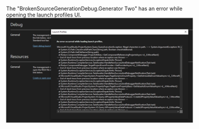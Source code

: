 
The "BrokenSourceGenerationDebug.Generator Two" has an error while opening the launch profiles UI. <br/>
![openerror](.github/LaunchProfilesUIOpenError.png)

